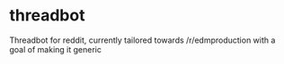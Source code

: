 threadbot
=========

Threadbot for reddit, currently tailored towards /r/edmproduction with a goal of making it generic
